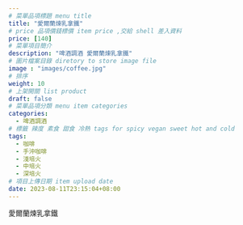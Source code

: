 ```yaml
---
# 菜單品項標題 menu title 
title: "愛爾蘭煉乳拿鐵"
# price 品項價錢標價 item price ,交給 shell 差入資料
price: [140] 
# 菜單項目簡介 
description: "啤酒調酒 愛爾蘭煉乳拿鐵"
# 圖片檔案目錄 diretory to store image file
image : "images/coffee.jpg"
# 排序
weight: 10 
# 上架開關 list product 
draft: false
# 菜單品項分類 menu item categories 
categories:
  - 啤酒調酒 
# 標籤 辣度 素食 甜食 冷熱 tags for spicy vegan sweet hot and cold 
tags:
  - 咖啡
  - 手沖咖啡 
  - 淺培火
  - 中培火
  - 深培火
# 項目上傳日期 item upload date 
date: 2023-08-11T23:15:04+08:00
---
```


 愛爾蘭煉乳拿鐵
